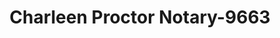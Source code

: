 ---
f_zip-code: 92562
f_state-code: CA
title: Charleen Proctor Notary-9663
f_phone: 909-304-2056
f_city-only: Murrieta
f_address: 25401 Madison Avenue Murrieta
f_location-unique-id: '9663'
slug: charleen-proctor-notary-9663
updated-on: '2024-05-30T13:46:58.046Z'
created-on: '2024-05-30T13:36:59.803Z'
published-on: '2024-05-30T13:54:32.469Z'
f_city-state: cms/city/murrieta-ca.md
f_company: cms/company/charleen-proctor-notary.md
f_state: cms/state/california.md
layout: '[payday-loan].html'
tags: payday-loan
---